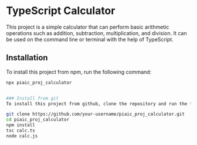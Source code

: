 # TypeScript Calculator

This project is a simple calculator that can perform basic arithmetic operations such as addition, subtraction, multiplication, and division. It can be used on the command line or terminal with the help of TypeScript.

## Installation

To install this project from npm, run the following command:

```bash
npx piaic_proj_calculator


### Install from git
To install this project from github, clone the repository and run the following commands:

git clone https://github.com/your-username/piaic_proj_calculator.git
cd piaic_proj_calculator
npm install
tsc calc.ts
node calc.js



